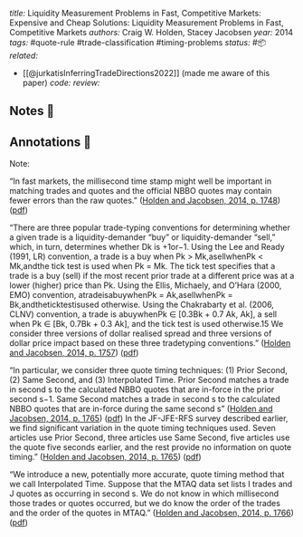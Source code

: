 *title:* Liquidity Measurement Problems in Fast, Competitive Markets: Expensive and Cheap Solutions: Liquidity Measurement Problems in Fast, Competitive Markets
*authors:* Craig W. Holden, Stacey Jacobsen
*year:* 2014
*tags:* #quote-rule #trade-classification #timing-problems
*status:* #📦 
*related:*
- [[@jurkatisInferringTradeDirections2022]] (made me aware of this paper)
*code:*
*review:*

## Notes 📍

## Annotations 📖
Note: 

“In fast markets, the millisecond time stamp might well be important in matching trades and quotes and the official NBBO quotes may contain fewer errors than the raw quotes.” ([Holden and Jacobsen, 2014, p. 1748](zotero://select/library/items/Q8JL6HEW)) ([pdf](zotero://open-pdf/library/items/ZYFX3T4I?page=2&annotation=7QWXQI4H))

“There are three popular trade-typing conventions for determining whether a given trade is a liquidity-demander “buy” or liquidity-demander “sell,” which, in turn, determines whether Dk is +1or−1. Using the Lee and Ready (1991, LR) convention, a trade is a buy when Pk > Mk,asellwhenPk < Mk,andthe tick test is used when Pk = Mk. The tick test specifies that a trade is a buy (sell) if the most recent prior trade at a different price was at a lower (higher) price than Pk. Using the Ellis, Michaely, and O’Hara (2000, EMO) convention, atradeisabuywhenPk = Ak,asellwhenPk = Bk,andtheticktestisused otherwise. Using the Chakrabarty et al. (2006, CLNV) convention, a trade is abuywhenPk ∈ [0.3Bk + 0.7 Ak, Ak], a sell when Pk ∈ [Bk, 0.7Bk + 0.3 Ak], and the tick test is used otherwise.15 We consider three versions of dollar realised spread and three versions of dollar price impact based on these three tradetyping conventions.” ([Holden and Jacobsen, 2014, p. 1757](zotero://select/library/items/Q8JL6HEW)) ([pdf](zotero://open-pdf/library/items/ZYFX3T4I?page=11&annotation=KPJYYBPR))

“In particular, we consider three quote timing techniques: (1) Prior Second, (2) Same Second, and (3) Interpolated Time. Prior Second matches a trade in second s to the calculated NBBO quotes that are in-force in the prior second s−1. Same Second matches a trade in second s to the calculated NBBO quotes that are in-force during the same second s” ([Holden and Jacobsen, 2014, p. 1765](zotero://select/library/items/Q8JL6HEW)) ([pdf](zotero://open-pdf/library/items/ZYFX3T4I?page=19&annotation=84CVY8BM)) In the JF-JFE-RFS survey described earlier, we find significant variation in the quote timing techniques used. Seven articles use Prior Second, three articles use Same Second, five articles use the quote five seconds earlier, and the rest provide no information on quote timing.” ([Holden and Jacobsen, 2014, p. 1765](zotero://select/library/items/Q8JL6HEW)) ([pdf](zotero://open-pdf/library/items/ZYFX3T4I?page=19&annotation=FXDFXVMQ))

“We introduce a new, potentially more accurate, quote timing method that we call Interpolated Time. Suppose that the MTAQ data set lists I trades and J quotes as occurring in second s. We do not know in which millisecond those trades or quotes occurred, but we do know the order of the trades and the order of the quotes in MTAQ.” ([Holden and Jacobsen, 2014, p. 1766](zotero://select/library/items/Q8JL6HEW)) ([pdf](zotero://open-pdf/library/items/ZYFX3T4I?page=20&annotation=4G64GQHZ))